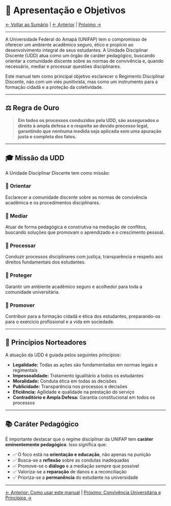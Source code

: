 # 🎯 Apresentação e Objetivos

[← Voltar ao Sumário](../README.md) | [← Anterior](01-como-usar.md) | [Próximo →](03-convivencia-principios.md)

---

A Universidade Federal do Amapá (UNIFAP) tem o compromisso de oferecer um ambiente acadêmico seguro, ético e propício ao desenvolvimento integral de seus estudantes. A Unidade Disciplinar Discente (UDD) atua como um órgão de caráter pedagógico, buscando orientar a comunidade discente sobre as normas de convivência e, quando necessário, mediar e processar questões disciplinares.

Este manual tem como principal objetivo esclarecer o Regimento Disciplinar Discente, não com um viés punitivista, mas como um instrumento para a formação cidadã e a proteção da coletividade.

---

## ⚖️ Regra de Ouro

> **Em todos os processos conduzidos pela UDD, são assegurados o direito à ampla defesa e o respeito ao devido processo legal, garantindo que nenhuma medida seja aplicada sem uma apuração justa e completa dos fatos.**

---

## 🎓 Missão da UDD

A Unidade Disciplinar Discente tem como missão:

### 🔹 Orientar

Esclarecer a comunidade discente sobre as normas de convivência acadêmica e os procedimentos disciplinares.

### 🔹 Mediar

Atuar de forma pedagógica e construtiva na mediação de conflitos, buscando soluções que promovam o aprendizado e o crescimento pessoal.

### 🔹 Processar

Conduzir processos disciplinares com justiça, transparência e respeito aos direitos fundamentais dos estudantes.

### 🔹 Proteger

Garantir um ambiente acadêmico seguro e acolhedor para toda a comunidade universitária.

### 🔹 Promover

Contribuir para a formação cidadã e ética dos estudantes, preparando-os para o exercício profissional e a vida em sociedade.

---

## 🌟 Princípios Norteadores

A atuação da UDD é guiada pelos seguintes princípios:

- **Legalidade:** Todas as ações são fundamentadas em normas legais e regimentais
- **Impessoalidade:** Tratamento igualitário a todos os estudantes
- **Moralidade:** Conduta ética em todas as decisões
- **Publicidade:** Transparência nos processos e decisões
- **Eficiência:** Agilidade e qualidade na prestação do serviço
- **Contraditório e Ampla Defesa:** Garantia constitucional em todos os processos

---

## 📚 Caráter Pedagógico

É importante destacar que o regime disciplinar da UNIFAP tem **caráter eminentemente pedagógico**. Isso significa que:

- ✅ O foco está na **orientação e educação**, não apenas na punição
- ✅ Busca-se a **reflexão** sobre as condutas inadequadas
- ✅ Promove-se o **diálogo** e a mediação sempre que possível
- ✅ Valoriza-se a **reparação** de danos e a reconciliação
- ✅ Prioriza-se a **permanência** do estudante na universidade

---

[← Anterior: Como usar este manual](01-como-usar.md) | [Próximo: Convivência Universitária e Princípios →](03-convivencia-principios.md)

